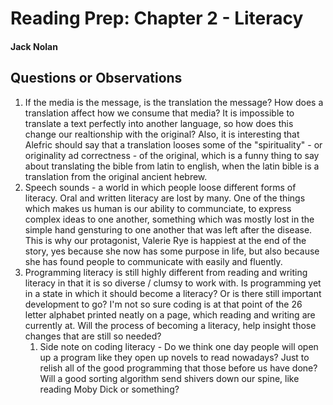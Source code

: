 # Reading Prep: Chapter 2 - Literacy

#### Jack Nolan

## Questions or Observations

1. If the media is the message, is the translation the message? How does a translation affect how we consume that media? It is impossible to translate a text perfectly into another language, so how does this change our realtionship with the original? Also, it is interesting that Alefric should say that a translation looses some of the "spirituality" - or originality ad correctness - of the original, which is a funny thing to say about translating the bible from latin to english, when the latin bible is a translation from the original ancient hebrew.
2. Speech sounds - a world in which people loose different forms of literacy. Oral and written literacy are lost by many. One of the things which makes us human is our ability to communciate, to express complex ideas to one another, something which was mostly lost in the simple hand gensturing to one another that was left after the disease. This is why our protagonist, Valerie Rye is happiest at the end of the story, yes because she now has some purpose in life, but also because she has found people to communicate with easily and fluently. 
3. Programming literacy is still highly different from reading and writing literacy in that it is so diverse / clumsy to work with. Is programming yet in a state in which it should become a literacy? Or is there still important development to go? I'm not so sure coding is at that point of the 26 letter alphabet printed neatly on a page, which reading and writing are currently at. Will the process of becoming a literacy, help insight those changes that are still so needed?
    1. Side note on coding literacy - Do we think one day people will open up a program like they open up novels to read nowadays? Just to relish all of the good programming that those before us have done? Will a good sorting algorithm send shivers down our spine, like reading Moby Dick or something?
